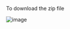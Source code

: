 To download the zip file 


![image](https://user-images.githubusercontent.com/110822701/183486453-bfb965c7-8529-468e-bdd1-f45010df51bf.png)
